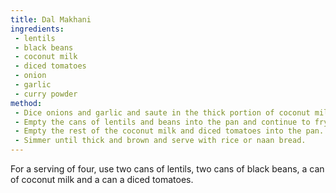 ```yaml
---
title: Dal Makhani
ingredients:
 - lentils
 - black beans
 - coconut milk
 - diced tomatoes
 - onion
 - garlic
 - curry powder
method:
 - Dice onions and garlic and saute in the thick portion of coconut milk with the spices in a large pan.
 - Empty the cans of lentils and beans into the pan and continue to fry.
 - Empty the rest of the coconut milk and diced tomatoes into the pan.
 - Simmer until thick and brown and serve with rice or naan bread.
---
```


For a serving of four, use two cans of lentils, two cans of black beans, a can of coconut milk and a can a diced tomatoes.
